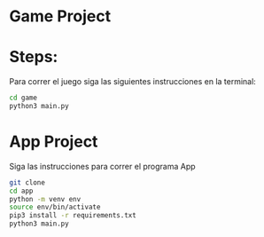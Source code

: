# Game Project

# Steps: 

Para correr el juego siga las siguientes instrucciones en la terminal:

``` sh
cd game
python3 main.py
```

# App Project

Siga las instrucciones para correr el programa App

``` sh
git clone
cd app
python -m venv env
source env/bin/activate
pip3 install -r requirements.txt
python3 main.py
```